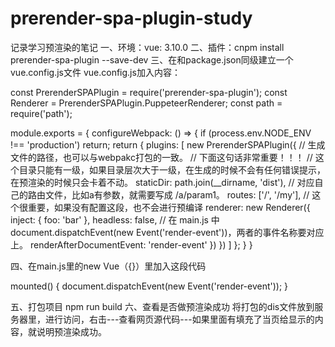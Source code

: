 # prerender-spa-plugin-study
记录学习预渲染的笔记
一、环境：vue: 3.10.0
二、插件：cnpm install prerender-spa-plugin --save-dev
三、在和package.json同级建立一个vue.config.js文件
vue.config.js加入内容：


const PrerenderSPAPlugin = require('prerender-spa-plugin');
const Renderer = PrerenderSPAPlugin.PuppeteerRenderer;
const path = require('path');


module.exports = {
configureWebpack: () => {
  if (process.env.NODE_ENV !== 'production') return;
     return {
       plugins: [
         new PrerenderSPAPlugin({
            // 生成文件的路径，也可以与webpakc打包的一致。
            // 下面这句话非常重要！！！
            // 这个目录只能有一级，如果目录层次大于一级，在生成的时候不会有任何错误提示，在预渲染的时候只会卡着不动。
            staticDir: path.join(__dirname, 'dist'),
            // 对应自己的路由文件，比如a有参数，就需要写成 /a/param1。
            routes: ['/', '/my'],
            // 这个很重要，如果没有配置这段，也不会进行预编译
            renderer: new Renderer({
              inject: {
               foo: 'bar'
              },
              headless: false,
              // 在 main.js 中 document.dispatchEvent(new Event('render-event'))，两者的事件名称要对应上。
              renderAfterDocumentEvent: 'render-event'
          })
        })
      ]
   };
 }
}

四、在main.js里的new Vue（{}）里加入这段代码

mounted() {
    document.dispatchEvent(new Event('render-event'));
}

五、打包项目 npm run build
六、查看是否做预渲染成功
    将打包的dis文件放到服务器里，进行访问，右击---查看网页源代码---如果里面有填充了当页给显示的内容，就说明预渲染成功。
